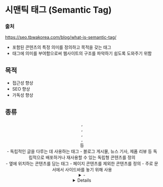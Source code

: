

# 시맨틱 태그 (Semantic Tag)

### 출처
https://seo.tbwakorea.com/blog/what-is-semantic-tag/

- 포함된 콘텐츠의 특정 의미를 정의하고 목적을 갖는 태그
- 태그에 의미를 부여함으로써 웹사이트의 구조를 파악하기 쉽도록 도와주기 위함

## 목적
- 접근성 향상
- SEO 향상
- 가독성 향상

## 종류
<header>, <footer>, <section>, <nav>, <article> 등

<article>
- 독립적인 글을 다루는 데 사용하는 태그
- 블로그 게시물, 뉴스 기사, 제품 리뷰 등 독립적으로 배포하거나 재사용할 수 있는 독립형 콘텐츠를 정의

<aside>
- 옆에 위치하는 콘텐츠를 담는 태그
- 페이지 콘텐츠를 제외한 콘텐츠를 정의
- 주로 문서에서 사이드바를 놓기 위해 사용

<details>
- 사용자가 보거나 숨길 수 있는 추가 세부 정보를 정의
- 사용자와 상호작용이 가능하다는 점이 특징
- 사용자는 버튼을 통해 열고 닫을 수 있음
  - 기본적으로 닫은 상태
  - 클릭하면 내용이 보이면서 확장되는 성질을 가짐

<summary>
- <details> 태그와 함께 쓰임
- <details> 에서 보이는 부분을 담당
- <summary> 태그는 <details> 태그의 첫 번째 하위 항목이어야 함

<figure>
- 일러스트레이션, 다이어그램, 사진, 코드 목록 등과 같은 자체 포함된 콘텐츠를 지정

<figcaption>
- <figure> 요소에 대한 캡션을 정의
- 문서에서 사진의 설명을 추가하기 위해 사용
- ‘Caption’이라는 단어 자체가 이미지에 대한 간략한 설명을 의미하는 만큼, <figcaption>은 <figure>에 대한 간략한 설명

<footer>
- 문서 또는 섹션의 바닥글을 지정
- 문서의 아래쪽에 위치
- <footer>의 요소에는 일반적으로 연락처 정보, 사이트 맵, 웹사이트를 하나로 묶고 SEO를 강화하는 데 도움이 되는 소셜 미디어 사이트에 대한 링크와 같은 추가 링크가 포함

<header>
- 문서나 섹션의 머릿글을 지정
- 로고, 탐색, 제목 및 기타 소개 정보가 포함된 페이지 상단 부분을 정의
- 메타 태그 정보, 키워드, CSS 파일이나 스타일 시트도 포함

<main>
- 메인 내용을 담는 태그
- 웹사이트의 텍스트 본문이나 콘텐츠를 나타냄
- <main> 태그는 문서에서 유일해야 함
- <article>, <aside>, <footer>, <header>, <nav> 등 모든 페이지의 태그 앞에 위치

<nav>
- 웹사이트의 메뉴, 탭, 탐색경로 등 탐색 링크가 포함된 페이지 부분을 정의
- 성공적인 웹사이트를 개발하려면 액세스 가능하고 업데이트된 탐색 섹션이 필요
- 어떤 종류의 웹 사이트를 구축하든 사용자가 웹사이트를 적절하게 탐색할 수 있도록 탐색 링크를 추가해야 함
- <nav> 태그를 사용하면 탐색 링크용으로 지정된 사이트의 특정 섹션을 구성하는 데 도움이 됨 

<section>
- 문서의 부분을 의미하는 태그
- 기본 콘텐츠 내의 특정 주제 또는 부제목과 관련된 주제별 콘텐츠 그룹을 정의
- <section> 안에 <section>을 넣을 수도 있고, <article>을 이용해 내용을 넣을 수도 있음

